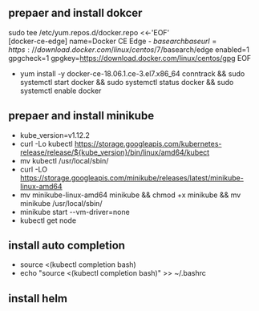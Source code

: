 ##  prepaer and install dokcer  
  sudo tee /etc/yum.repos.d/docker.repo <<-'EOF'  
   [docker-ce-edge]
   name=Docker CE Edge - $basearch
    baseurl=https://download.docker.com/linux/centos/7/$basearch/edge
    enabled=1
    gpgcheck=1
    gpgkey=https://download.docker.com/linux/centos/gpg
    EOF 
    
  - yum install -y docker-ce-18.06.1.ce-3.el7.x86_64  conntrack && sudo systemctl start docker && sudo systemctl status docker && sudo systemctl enable docker

##  prepaer and install minikube  
  - kube_version=v1.12.2
  - curl -Lo kubectl https://storage.googleapis.com/kubernetes-release/release/${kube_version}/bin/linux/amd64/kubect
  - mv kubectl /usr/local/sbin/
  - curl -LO https://storage.googleapis.com/minikube/releases/latest/minikube-linux-amd64
  - mv minikube-linux-amd64 minikube && chmod +x minikube && mv minikube /usr/local/sbin/
  - minikube start --vm-driver=none
  - kubectl get node
 
##  install auto completion   
  - source <(kubectl completion bash) 
  - echo "source <(kubectl completion bash)" >> ~/.bashrc

## install helm 
   
